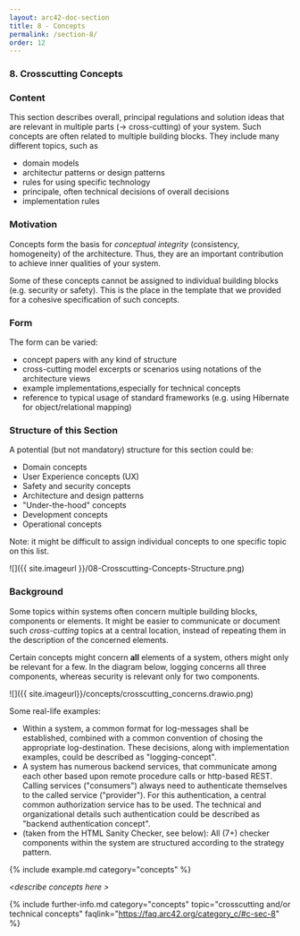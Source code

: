 ```yaml
---
layout: arc42-doc-section
title: 8 - Concepts
permalink: /section-8/
order: 12
---
```


### 8. Crosscutting Concepts


<div class="arc42-help" markdown="1">

### Content
This section describes overall, principal regulations and solution ideas that are relevant in multiple parts (&rarr; cross-cutting) of your system.
Such concepts are often related to multiple building blocks. They include many different topics, such as

* domain models
* architectur patterns or design patterns
* rules for using specific technology
* principale, often technical decisions of overall decisions
* implementation rules

### Motivation
Concepts form the basis for _conceptual integrity_ (consistency, homogeneity) of the architecture. Thus, they are an important contribution to achieve inner qualities of your system.

Some of these concepts cannot be assigned to individual building blocks (e.g. security or safety). This is the place in the template that we provided for a cohesive specification of such concepts.

### Form
The form can be varied:

* concept papers with any kind of structure
* cross-cutting model excerpts or scenarios using notations of the architecture views
* example implementations,especially for technical concepts
* reference to typical usage of standard frameworks (e.g. using Hibernate for object/relational mapping)

### Structure of this Section
A potential (but not mandatory) structure for this section could be:

* Domain concepts
* User Experience concepts (UX)
* Safety and security concepts
* Architecture and design patterns
* "Under-the-hood" concepts
* Development concepts
* Operational concepts

Note: it might be difficult to assign individual concepts to one specific topic
on this list.

![]({{ site.imageurl }}/08-Crosscutting-Concepts-Structure.png)

### Background
Some topics within systems often concern multiple building blocks, components or elements.
It might be easier to communicate or document such _cross-cutting_ topics at a central location, instead of repeating them in the description of the concerned elements.

Certain concepts might concern **all** elements of a system, others might only be relevant for a few.
In the diagram below, logging concerns all three components, whereas security is relevant only for two components.

![]({{ site.imageurl}}/concepts/crosscutting_concerns.drawio.png)

Some real-life examples:

* Within a system, a common format for log-messages shall be established, combined with a common convention of chosing the appropriate log-destination.
These decisions, along with implementation examples, could be described as "logging-concept".
* A system has numerous backend services, that communicate among each other based upon remote procedure calls or http-based REST.
Calling services ("consumers") always need to authenticate themselves to the called service ("provider").
For this authentication, a central common authorization service has to be used.
The technical and organizational details such authentication could be described as "backend authentication concept". 
* (taken from the HTML Sanity Checker, see below): 
All (7+) checker components within the system are structured according to the strategy pattern.



<!-- collect all examples that are releated to this section of arc42 -->
<!-- ================================================================-->
{% include example.md category="concepts" %}

</div>

_&lt;describe concepts here >_


{% include further-info.md
   category="concepts"
   topic="crosscutting and/or technical concepts"
   faqlink="https://faq.arc42.org/category_c/#c-sec-8" %}
